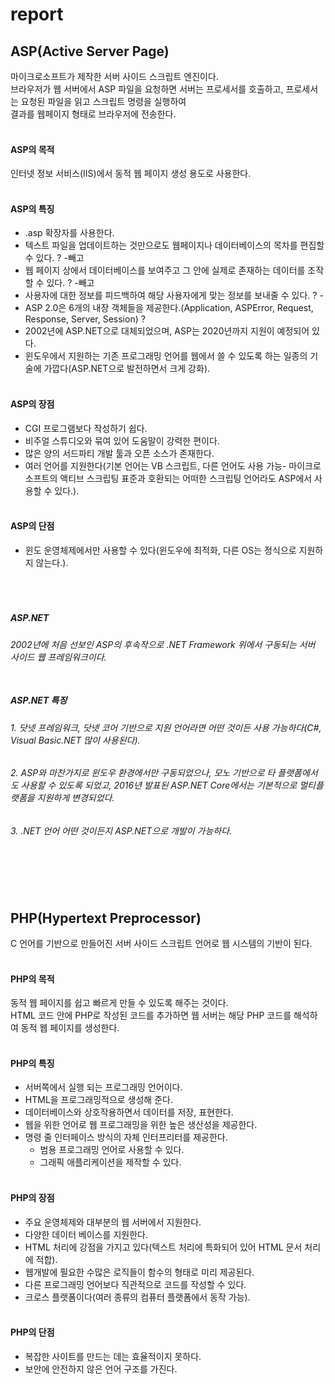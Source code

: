 # report


## ASP(Active Server Page)
마이크로소프트가 제작한 서버 사이드 스크립트 엔진이다. <br>
브라우저가 웹 서버에서 ASP 파일을 요청하면 서버는 프로세서를 호출하고, 프로세서는 요청된 파일을 읽고 스크립트 명령을 실행하여 <br>결과를 웹페이지 형태로 브라우저에 전송한다.<br><br>


#### ASP의 목적
인터넷 정보 서비스(IIS)에서 동적 웹 페이지 생성 용도로 사용한다. <br><br>

#### ASP의 특징
* .asp 확장자를 사용한다.
* 텍스트 파일을 업데이트하는 것만으로도 웹페이지나 데이터베이스의 목차를 편집할 수 있다.   ? -빼고
* 웹 페이지 상에서 데이터베이스를 보여주고 그 안에 실제로 존재하는 데이터를 조작할 수 있다.    ? -빼고
* 사용자에 대한 정보를 피드백하여 해당 사용자에게 맞는 정보를 보내줄 수 있다.    ? -
* ASP 2.0은 6개의 내장 객체들을 제공한다.(Application, ASPError, Request, Response, Server, Session)   ?
* 2002년에 ASP.NET으로 대체되었으며, ASP는 2020년까지 지원이 예정되어 있다. 
* 윈도우에서 지원하는 기존 프로그래밍 언어를 웹에서 쓸 수 있도록 하는 일종의 기술에 가깝다(ASP.NET으로 발전하면서 크게 강화). <br><br>


#### ASP의 장점
* CGI 프로그램보다 작성하기 쉽다. 
* 비주얼 스튜디오와 묶여 있어 도움말이 강력한 편이다. 
* 많은 양의 서드파티 개발 툴과 오픈 소스가 존재한다. 
* 여러 언어를 지원한다(기본 언어는 VB 스크립트, 다른 언어도 사용 가능- 마이크로소프트의 액티브 스크립팅 표준과 호환되는 어떠한 스크립팅 언어라도 ASP에서 사용할 수 있다.).<br><br>

#### ASP의 단점
* 윈도 운영체제에서만 사용할 수 있다(윈도우에 최적화, 다른 OS는 정식으로 지원하지 않는다.). <br><br><br><br>


##### ASP.NET 
###### 2002년에 처음 선보인 ASP의 후속작으로 .NET Framework 위에서 구동되는 서버 사이드 웹 프레임워크이다. <br><br>

##### ASP.NET 특징
###### 1. 닷넷 프레임워크, 닷넷 코어 기반으로 지원 언어라면 어떤 것이든 사용 가능하다(C#, Visual Basic.NET 많이 사용된다). 
###### 2. ASP와 마찬가지로 윈도우 환경에서만 구동되었으나, 모노 기반으로 타 플랫폼에서도 사용할 수 있도록 되었고, 2016년 발표된 ASP.NET Core에서는 기본적으로 멀티플랫폼을 지원하게 변경되었다. 
###### 3. .NET 언어 어떤 것이든지 ASP.NET으로 개발이 가능하다. <br><br><br><br><br><br>


## PHP(Hypertext Preprocessor)
C 언어를 기반으로 만들어진 서버 사이드 스크립트 언어로 웹 시스템의 기반이 된다. </br>
</br>

#### PHP의 목적
동적 웹 페이지를 쉽고 빠르게 만들 수 있도록 해주는 것이다.</br>
HTML 코드 안에 PHP로 작성된 코드를 추가하면 웹 서버는 해당 PHP 코드를 해석하여 동적 웹 페이지를 생성한다.</br></br>

#### PHP의 특징
* 서버쪽에서 실행 되는 프로그래밍 언어이다.
* HTML을 프로그래밍적으로 생성해 준다. 
* 데이터베이스와 상호작용하면서 데이터를 저장, 표현한다. 
* 웹을 위한 언어로 웹 프로그래밍을 위한 높은 생산성을 제공한다. 
* 명령 줄 인터페이스 방식의 자체 인터프리터를 제공한다.</br>
    + 범용 프로그래밍 언어로 사용할 수 있다.</br>
    + 그래픽 애플리케이션을 제작할 수 있다.</br></br>
      
#### PHP의 장점
* 주요 운영체제와 대부분의 웹 서버에서 지원한다.  
* 다양한 데이터 베이스를 지원한다. 
* HTML 처리에 강점을 가지고 있다(텍스트 처리에 특화되어 있어 HTML 문서 처리에 적합). 
* 웹개발에 필요한 수많은 로직들이 함수의 형태로 미리 제공된다.
* 다른 프로그래밍 언어보다 직관적으로 코드를 작성할 수 있다. 
* 크로스 플랫폼이다(여러 종류의 컴퓨터 플랫폼에서 동작 가능). <br><br>

#### PHP의 단점
* 복잡한 사이트를 만드는 데는 효율적이지 못하다. 
* 보안에 안전하지 않은 언어 구조를 가진다.
